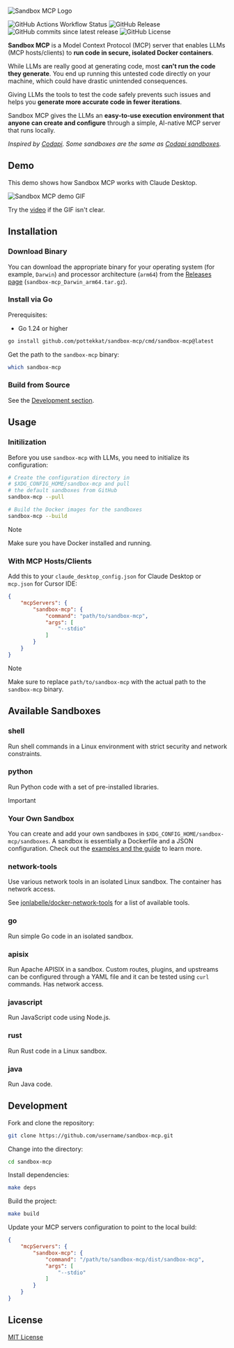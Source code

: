 ![Sandbox MCP Logo](readme-banner.png)

![GitHub Actions Workflow Status](https://img.shields.io/github/actions/workflow/status/pottekkat/sandbox-mcp/release.yaml)
![GitHub Release](https://img.shields.io/github/v/release/pottekkat/sandbox-mcp)
![GitHub commits since latest release](https://img.shields.io/github/commits-since/pottekkat/sandbox-mcp/latest)
![GitHub License](https://img.shields.io/github/license/pottekkat/sandbox-mcp)

**Sandbox MCP** is a Model Context Protocol (MCP) server that enables LLMs (MCP hosts/clients) to **run code in secure, isolated Docker containers**.

While LLMs are really good at generating code, most **can't run the code they generate**. You end up running this untested code directly on your machine, which could have drastic unintended consequences.

Giving LLMs the tools to test the code safely prevents such issues and helps you **generate more accurate code in fewer iterations**.

Sandbox MCP gives the LLMs an **easy-to-use execution environment that anyone can create and configure** through a simple, AI-native MCP server that runs locally.

_Inspired by [Codapi](https://codapi.org). Some sandboxes are the same as [Codapi sandboxes](https://github.com/nalgeon/sandboxes)._

## Demo

This demo shows how Sandbox MCP works with Claude Desktop.

![Sandbox MCP demo GIF](demo.gif)

Try the [video](demo.mp4) if the GIF isn't clear.

## Installation

### Download Binary

You can download the appropriate binary for your operating system (for example, `Darwin`) and processor architecture (`arm64`) from the [Releases page](https://github.com/pottekkat/sandbox-mcp/releases) (`sandbox-mcp_Darwin_arm64.tar.gz`).

### Install via Go

Prerequisites:

- Go 1.24 or higher

```bash
go install github.com/pottekkat/sandbox-mcp/cmd/sandbox-mcp@latest
```

Get the path to the `sandbox-mcp` binary:

```bash
which sandbox-mcp
```

### Build from Source

See the [Development section](#development).

## Usage

### Initilization

Before you use `sandbox-mcp` with LLMs, you need to initialize its configuration:

```bash
# Create the configuration directory in
# $XDG_CONFIG_HOME/sandbox-mcp and pull
# the default sandboxes from GitHub
sandbox-mcp --pull

# Build the Docker images for the sandboxes
sandbox-mcp --build
```

> [!NOTE]
> Make sure you have Docker installed and running.

### With MCP Hosts/Clients

Add this to your `claude_desktop_config.json` for Claude Desktop or `mcp.json` for Cursor IDE:

```json
{
    "mcpServers": {
        "sandbox-mcp": {
            "command": "path/to/sandbox-mcp",
            "args": [
                "--stdio"
            ]
        }
    }
}
```

> [!NOTE]
> Make sure to replace `path/to/sandbox-mcp` with the actual path to the `sandbox-mcp` binary.

## Available Sandboxes

### shell

Run shell commands in a Linux environment with strict security and network constraints.

### python

Run Python code with a set of pre-installed libraries.

> [!IMPORTANT]
> ### Your Own Sandbox
> 
> You can create and add your own sandboxes in `$XDG_CONFIG_HOME/sandbox-mcp/sandboxes`. A sandbox is essentially a Dockerfile and a JSON configuration. Check out the [examples and the guide](/sandboxes) to learn more.

### network-tools

Use various network tools in an isolated Linux sandbox. The container has network access.

See [jonlabelle/docker-network-tools](https://github.com/jonlabelle/docker-network-tools) for a list of available tools.

### go

Run simple Go code in an isolated sandbox.

### apisix

Run Apache APISIX in a sandbox. Custom routes, plugins, and upstreams can be configured through a YAML file and it can be tested using `curl` commands. Has network access.

### javascript

Run JavaScript code using Node.js.

### rust

Run Rust code in a Linux sandbox.

### java

Run Java code.

## Development

Fork and clone the repository:

```bash
git clone https://github.com/username/sandbox-mcp.git
```

Change into the directory:

```bash
cd sandbox-mcp
```

Install dependencies:

```bash
make deps
```

Build the project:

```bash
make build
```

Update your MCP servers configuration to point to the local build:

```json
{
    "mcpServers": {
        "sandbox-mcp": {
            "command": "/path/to/sandbox-mcp/dist/sandbox-mcp",
            "args": [
                "--stdio"
            ]
        }
    }
}
```

## License

[MIT License](LICENSE)
